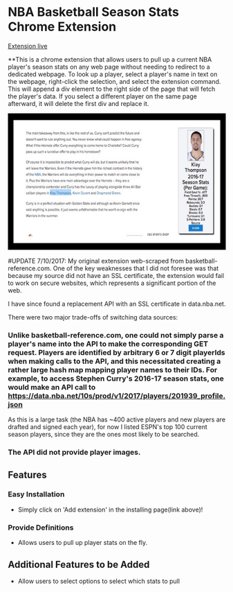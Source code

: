 # NBA Basketball Season Stats Chrome Extension

[Extension live][chrome]

[chrome]: https://chrome.google.com/webstore/detail/nba-fantasy/mpcaiajpmmiealhpeoipjmkodgijmccm

**This is a chrome extension that allows users to pull up a current NBA player's season stats on any web page without needing to redirect to a dedicated webpage.
To look up a player, select a player's name in text on the webpage, right-click the selection, and select the extension command. This will append a div element to the right side of the page that will fetch the player's data. If you select a different player on the same page afterward, it will delete the first div and replace it.

![sample](screenshot.jpg)

#UPDATE 7/10/2017:
My original extension web-scraped from basketball-reference.com. One of the key weaknesses that I did not foresee was that because my source did not have an SSL certificate, the extension would fail to work on secure websites, which represents a significant portion of the web.

I have since found a replacement API with an SSL certificate in data.nba.net.

There were two major trade-offs of switching data sources:
  ### Unlike basketball-reference.com, one could not simply parse a player's name into the API to make the corresponding GET request. Players are identified by arbitrary 6 or 7 digit playerIds when making calls to the API, and this necessitated creating a rather large hash map mapping player names to their IDs. For example, to access Stephen Curry's 2016-17 season stats, one would make an API call to https://data.nba.net/10s/prod/v1/2017/players/201939_profile.json

  As this is a large task (the NBA has ~400 active players and new players are drafted and signed each year), for now I listed ESPN's top 100 current season players, since they are the ones most likely to be searched.
  ### The API did not provide player images.


## Features

### Easy Installation
- Simply click on 'Add extension' in the installing page(link above)!

### Provide Definitions

- Allows users to pull up player stats on the fly.

## Additional Features to be Added

- Allow users to select options to select which stats to pull

